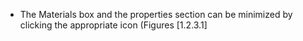 

-   The Materials box and the properties section can be minimized by
    clicking the appropriate icon (Figures&nbsp;[1.2.3.1]